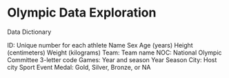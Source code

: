 # Olympic Data Exploration


Data Dictionary

ID: Unique number for each athlete
Name
Sex
Age (years)
Height (centimeters)
Weight (kilograms)
Team: Team name
NOC: National Olympic Committee 3-letter code
Games: Year and season
Year
Season
City: Host city
Sport
Event
Medal: Gold, Silver, Bronze, or NA
